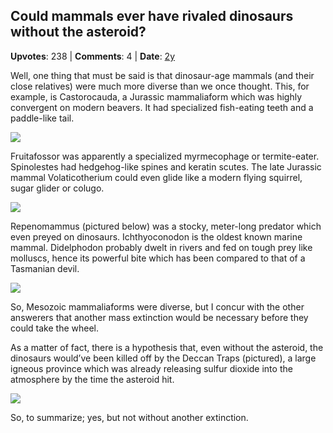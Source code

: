 ## Could mammals ever have rivaled dinosaurs without the asteroid?
    
**Upvotes**: 238 | **Comments**: 4 | **Date**: [2y](https://www.quora.com/Could-mammals-ever-have-rivaled-dinosaurs-without-the-asteroid/answer/Gary-Meaney)

Well, one thing that must be said is that dinosaur-age mammals (and their close relatives) were much more diverse than we once thought. This, for example, is Castorocauda, a Jurassic mammaliaform which was highly convergent on modern beavers. It had specialized fish-eating teeth and a paddle-like tail.

![](https://qph.fs.quoracdn.net/main-qimg-a1b88de93b554b2c9397c8e4ce7b6ccb-lq)

Fruitafossor was apparently a specialized myrmecophage or termite-eater. Spinolestes had hedgehog-like spines and keratin scutes. The late Jurassic mammal Volaticotherium could even glide like a modern flying squirrel, sugar glider or colugo.

![](https://qph.fs.quoracdn.net/main-qimg-a6f05bbba8632882fcdac629e47eacf3-pjlq)

Repenomammus (pictured below) was a stocky, meter-long predator which even preyed on dinosaurs. Ichthyoconodon is the oldest known marine mammal. Didelphodon probably dwelt in rivers and fed on tough prey like molluscs, hence its powerful bite which has been compared to that of a Tasmanian devil.

![](https://qph.fs.quoracdn.net/main-qimg-b97993c0cc9dab1d7c920dd3194b0072-lq)

So, Mesozoic mammaliaforms were diverse, but I concur with the other answerers that another mass extinction would be necessary before they could take the wheel.

As a matter of fact, there is a hypothesis that, even without the asteroid, the dinosaurs would’ve been killed off by the Deccan Traps (pictured), a large igneous province which was already releasing sulfur dioxide into the atmosphere by the time the asteroid hit.

![](https://qph.fs.quoracdn.net/main-qimg-8d044ae1f85ce11fce6fe2a5cd82575f-lq)

So, to summarize; yes, but not without another extinction.

